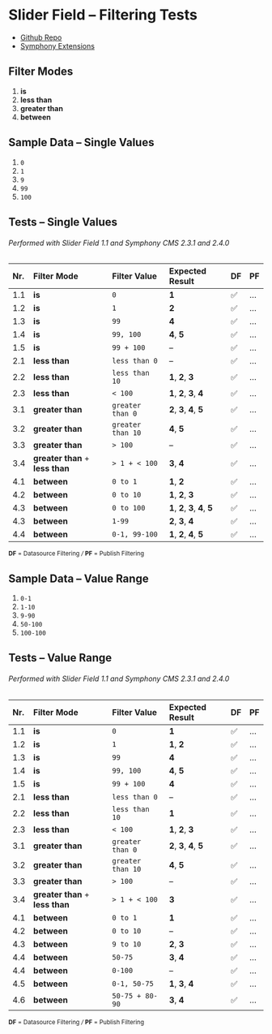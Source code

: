 # Slider Field – Filtering Tests

- [Github Repo](https://github.com/twiro/slider)
- [Symphony Extensions](http://symphonyextensions.com/extensions/slider)


## Filter Modes

1. **is**
2. **less than**
4. **greater than**
6. **between**


## Sample Data – Single Values

1. `0`
2. `1`
3. `9`
4. `99`
5. `100`


## Tests – Single Values

###### Performed with Slider Field 1.1 and Symphony CMS 2.3.1 and 2.4.0 

| Nr. | Filter Mode | Filter Value | Expected Result | DF | PF |
| :--- | :--- | :--- | :--- | :--- | :--- |
| 1.1 | **is** | `0` | **1** | :white_check_mark: | … |
| 1.2 | **is** | `1` | **2** | :white_check_mark: | … |
| 1.3 | **is** | `99` | **4** | :white_check_mark: | … |
| 1.4 | **is** | `99, 100` | **4**, **5** | :white_check_mark: | … |
| 1.5 | **is** | `99 + 100` | – | :white_check_mark: | … |
| 2.1 | **less than** | `less than 0`  | – | :white_check_mark: | … |
| 2.2 | **less than** | `less than 10`  | **1**, **2**, **3** | :white_check_mark: | … |
| 2.3 | **less than** | `< 100` | **1**, **2**, **3**, **4** | :white_check_mark: | … |
| 3.1 | **greater than** | `greater than 0`  | **2**, **3**, **4**, **5** | :white_check_mark: | … |
| 3.2 | **greater than** | `greater than 10`  | **4**, **5** | :white_check_mark: | … |
| 3.3 | **greater than** | `> 100` | – | :white_check_mark: | … |
| 3.4 | **greater than** + **less than** | `> 1 + < 100` | **3**, **4** | :white_check_mark: | … |
| 4.1 | **between** | `0 to 1`  | **1**, **2** | :white_check_mark: | … |
| 4.2 | **between** | `0 to 10`  | **1**, **2**, **3** | :white_check_mark: | … |
| 4.3 | **between** | `0 to 100`  | **1**, **2**, **3**, **4**, **5** | :white_check_mark: | … |
| 4.3 | **between** | `1-99`  | **2**, **3**, **4** | :white_check_mark: | … |
| 4.4 | **between** | `0-1, 99-100`  | **1**, **2**, **4**, **5** | :white_check_mark: | … |

<sup>
<strong>DF</strong> = Datasource Filtering
<i>/</i>
<strong>PF</strong> = Publish Filtering
</sup>


## Sample Data – Value Range

1. `0-1`
2. `1-10`
3. `9-90`
4. `50-100`
5. `100-100`


## Tests – Value Range

###### Performed with Slider Field 1.1 and Symphony CMS 2.3.1 and 2.4.0

| Nr. | Filter Mode | Filter Value | Expected Result | DF | PF |
| :--- | :--- | :--- | :--- | :--- | :--- |
| 1.1 | **is** | `0` | **1** | :white_check_mark: | … |
| 1.2 | **is** | `1` | **1**, **2** | :white_check_mark: | … |
| 1.3 | **is** | `99` | **4** | :white_check_mark: | … |
| 1.4 | **is** | `99, 100` | **4**, **5** | :white_check_mark: | … |
| 1.5 | **is** | `99 + 100` | **4** | :white_check_mark: | … |
| 2.1 | **less than** | `less than 0`  | – | :white_check_mark: | … |
| 2.2 | **less than** | `less than 10`  | **1** | :white_check_mark: | … |
| 2.3 | **less than** | `< 100` | **1**, **2**, **3** | :white_check_mark: | … |
| 3.1 | **greater than** | `greater than 0`  | **2**, **3**, **4**, **5** | :white_check_mark: | … |
| 3.2 | **greater than** | `greater than 10`  | **4**, **5** | :white_check_mark: | … |
| 3.3 | **greater than** | `> 100` | – | :white_check_mark: | … |
| 3.4 | **greater than** + **less than** | `> 1 + < 100` | **3** | :white_check_mark: | … |
| 4.1 | **between** | `0 to 1`  | **1** | :white_check_mark: | … |
| 4.2 | **between** | `0 to 10`  | – | :white_check_mark: | … |
| 4.3 | **between** | `9 to 10`  | **2**, **3** | :white_check_mark: | … |
| 4.4 | **between** | `50-75`  | **3**, **4** | :white_check_mark: | … |
| 4.4 | **between** | `0-100`  | – | :white_check_mark: | … |
| 4.5 | **between** | `0-1, 50-75`  | **1**, **3**, **4** | :white_check_mark: | … |
| 4.6 | **between** | `50-75 + 80-90`  | **3**, **4** | :white_check_mark: | … |

<sup>
<strong>DF</strong> = Datasource Filtering
<i>/</i>
<strong>PF</strong> = Publish Filtering
</sup>